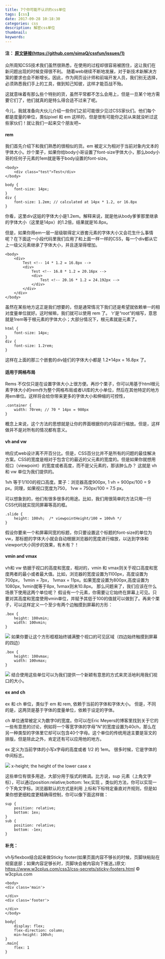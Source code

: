 ```yaml
---
title: 7个你可能不认识的css单位
tags: [css]
date: 2017-09-28 10:18:30
categories: css
description: 解密css单位
thumbnail:
keywords:
---
```

#### 注： [原文链接(https://github.com/simaQ/cssfun/issues/1)](https://github.com/simaQ/cssfun/issues/1)

众所周知CSS技术我们虽然很熟悉，在使用的过程却很容易被困住，这让我们在新问题出现的时候变得很不利。
随着web继续不断地发展，对于新技术新解决方案的要求也会不断增长。因此，作为网页设计师和前端开发人员，我们别无选择，必须熟悉我们手上的工具，做到知己知彼，这样才能百战不殆。

这就意味着有那么些个特别的货，虽然平常都不怎么会用上，但是一旦某个地方需要它们了，他们就真的是特么得合适不过来了呢。

今儿，我就准备向大伙儿介绍一些你们之前可能很少见过CSS家伙们。他们每个都是度量的单位，类似pixel 和 em 这样的，但是很有可能你之前从来就没听过这些家伙们！就让我们一起来交个朋友吧~

#### rem

我们首先介绍下和我们熟悉的很相似的货。em 被定义为相对于当前对象内文本的字体大小。炒个栗子，如果你给body小哥设置了font-size字体大小，那么body小哥的任何子元素的1em就是等于body设置的font-size。
```
<body>
    <div class="test">Test</div>
</body>
```
```
body {
    font-size: 14px;
}
div {
    font-size: 1.2em; // calculated at 14px * 1.2, or 16.8px
}
```
你看，这里div这娃的字体大小是1.2em。解释来说，就是他从body爹爹那里继承的字体大小（这里是14px）的1.2倍，结果就是16.8px。

但是，如果你用em一层一层级联得定义嵌套元素的字体大小又会花生什么事情呢？在下面这一小段代码里我们应用了和上面一样一样的CSS，每一个div都从它上一级父元素继承了字体大小，并且逐渐得增加。
```
<body>
    <div>
        Test <!-- 14 * 1.2 = 16.8px -->
        <div>
            Test <!-- 16.8 * 1.2 = 20.16px -->
            <div>
                Test <!-- 20.16 * 1.2 = 24.192px -->
            </div>
        </div>
    </div>
</body>
```
虽然在某些地方这正是我们想要的，但是通常情况下我们还是希望就依赖单一的相对度量单位就好。这时候嘛，我们就可以使用 rem 了。 ‘r’是“root”的缩写，意思就是1rem等于根元素的字体大小；大部分情况下，根元素就是<html>元素了。
```
html {
    font-size: 14px;
}
div {
    font-size: 1.2rem;
}
```
这样在上面的那三个嵌套的div娃们的字体大小都是 1.2*14px = 16.8px 了。

#### 适用于网格布局

Rems 不仅仅只是在设置字体大小上很方便。再炒个栗子，你可以用基于html根元素字体大小的rem作为整个网格布局或者UI库的大小单位，然后在其他特定的地方用em单位。这样将会给你带来更多的字体大小和伸缩的可控性，
```
.container {
    width: 70rem; // 70 * 14px = 980px
}
```
概念上来说，这个方法的思想就是让你的界面根据你的内容进行缩放。但是，这样做并不是对所有的情况都有意义。

#### vh and vw

响应式web设计离不开百分比。但是，CSS百分比并不是所有的问题的最佳解决方案。CSS的宽度是相对于包含它的最近的父元素的宽度的。但是如果你就想用视口（viewpoint）的宽度或者高度，而不是父元素的，那该肿么办？ 这就是 vh 和 vw 单位为我们提供的。

1vh 等于1/100的视口高度。栗子：浏览器高度900px, 1 vh = 900px/100 = 9 px。同理，如果视口宽度为750， 1vw = 750px/100 = 7.5 px。

可以想象到的，他们有很多很多的用途。比如，我们用很简单的方法只用一行CSS代码就实现同屏幕等高的框。
```
.slide {
    height: 100vh;  /* viewpointHeight/100 = 100vh */
}
```
假设你要来一个和屏幕同宽的标题，你只要设置这个标题的font-size的单位为vw，那标题的字体大小就会自动根据浏览器的宽度进行缩放，以达到字体和viewport大小同步的效果，有木有？！


#### vmin and vmax

vh和 vw 依据于视口的高度和宽度，相对的，vmin 和 vmax则关于视口高度和宽度两者的最小或者最大值。比如，浏览器的宽度设置为1100px，高度设置为700px， 1vmin = 7px， 1vmax = 11px。如果宽度设置为800px,高度设置为1080px, 1vmin就等于8px, 1vmax则未10.8px。
那么问题来了，我们应该在什么场景下使用这两个单位呢？
假设有一个元素，你需要让它始终在屏幕上可见。只要对其高度和宽度使用vmin单位，并赋予其低于100的值就可以做到了。再来个栗子，可以这样定义一个至少有两个边触摸到屏幕的方形：
```
.box {
    height: 100vmin;
    width: 100vmin;
}
```
![](http://ostu98x74.bkt.clouddn.com/css/6f6549ba-6b3a-11e4-8a20-ed18bc2c045c.png)
如果你要让这个方形框框始终铺满整个视口的可见区域（四边始终触摸到屏幕的四边）
```
.box {
    height: 100vmax;
    width: 100vmax;
}
```
![](http://ostu98x74.bkt.clouddn.com/css/73bab7d4-6b3a-11e4-8bbd-263380e2f789.png)
结合使用这些单位可以为我们提供一个新颖有意思的方式来灵活地利用我们视口的大小。

#### ex and ch

ex 和 ch 单位，类似于 em 和 rem, 依赖于当前的字体和字体大小。 但是，不同的是，这两货是基于字体的度量单位，依赖于设定的字体。

ch 单位通常被定义为数字0的宽度。你可以在Eric Meyers的博客里找到关于它的一些有意思的讨论，例如将一个等宽字体的字母"N"的宽度设置为40ch，那么在另一种类型的字体里它却可以包含40个字母。这个单位的传统用途主要是盲文的排版，但是除此之外，肯定还有可以应用他的地方。

ex 定义为当前字体的小写x字母的高度或者 1/2 的 1em。 很多时候，它是字体的中间标志。

![](http://ostu98x74.bkt.clouddn.com/css/890205a2-6b3a-11e4-852d-e239d3bf2475.png)
x-height; the height of the lower case x

这些单位有很多用途，大部分用于版式的微调。比方说，sup 元素（上角文字标），可以通过position:relative;bottom: 1ex;实现 。类似的方法，你可以实现一个下角文字标。浏览器默认的方式是利用
上标和下标特定垂直对齐规则，但是如果你想更细粒度更精确得控制，你可以像下面这样做：
```
sup {
    position: relative;
    bottom: 1ex;
}
sub {
    position: relative;
    bottom: -1ex;
}
```
#### 补充：  
vh与flexbox结合起来做Sticky footer(如果页面内容不够长的时候，页脚块粘贴在视窗底部；如果内容足够长时，页脚块会被内容向下推送。)原文: https://www.w3cplus.com/css3/css-secrets/sticky-footers.html © w3cplus.com
```
<body>
<div class='main'>
    
</div>
<div class='footer'>

</div>
</body>
```
```
body{
    display: flex;
    flex-direction: column;
    min-height: 100vh;
}
.main{
    flex: 1
}
```



